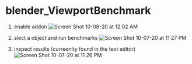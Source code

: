 # blender_ViewportBenchmark

1. enable addon
![Screen Shot 10-08-20 at 12 02 AM](https://user-images.githubusercontent.com/1472884/95392791-ae5ad780-08f9-11eb-865f-6ef2802f420c.PNG)

2. slect a object and run benchmarks 
![Screen Shot 10-07-20 at 11 27 PM](https://user-images.githubusercontent.com/1472884/95392677-76ec2b00-08f9-11eb-8b7e-a5732b3d45f1.PNG)

3. inspect results 
(curreenlty found in the text editor)
![Screen Shot 10-07-20 at 11 26 PM](https://user-images.githubusercontent.com/1472884/95392681-781d5800-08f9-11eb-9d58-c876d1cab36e.PNG)
